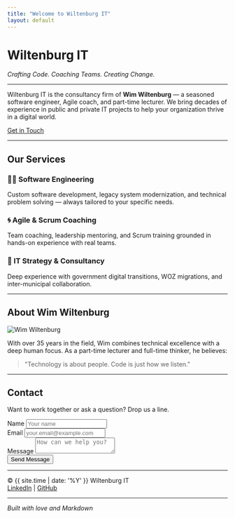 ```yaml
---
title: "Welcome to Wiltenburg IT"
layout: default
---
```


# Wiltenburg IT

*Crafting Code. Coaching Teams. Creating Change.*

---

Wiltenburg IT is the consultancy firm of **Wim Wiltenburg** — a seasoned software engineer, Agile coach, and part-time lecturer. We bring decades of experience in public and private IT projects to help your organization thrive in a digital world.

[Get in Touch](#contact)

---

## Our Services

### 🧑‍💻 Software Engineering
Custom software development, legacy system modernization, and technical problem solving — always tailored to your specific needs.

### 🌀 Agile & Scrum Coaching
Team coaching, leadership mentoring, and Scrum training grounded in hands-on experience with real teams.

### 🧭 IT Strategy & Consultancy
Deep experience with government digital transitions, WOZ migrations, and inter-municipal collaboration.

---

## About Wim Wiltenburg

![Wim Wiltenburg](https://via.placeholder.com/200 "Wim Wiltenburg")

With over 35 years in the field, Wim combines technical excellence with a deep human focus. As a part-time lecturer and full-time thinker, he believes:

> "Technology is about people. Code is just how we listen."

---

## Contact

Want to work together or ask a question? Drop us a line.

<form action="https://formspree.io/f/your-form-id" method="POST">
  <div class="form-group">
    <label for="name">Name</label>
    <input type="text" name="name" id="name" placeholder="Your name" required>
  </div>
  <div class="form-group">
    <label for="email">Email</label>
    <input type="email" name="email" id="email" placeholder="your.email@example.com" required>
  </div>
  <div class="form-group">
    <label for="message">Message</label>
    <textarea name="message" id="message" placeholder="How can we help you?" required></textarea>
  </div>
  <button type="submit">Send Message</button>
</form>

---

© {{ site.time | date: '%Y' }} Wiltenburg IT  
[LinkedIn](https://www.linkedin.com/in/wimwiltenburg) | [GitHub](https://github.com/wiltenburg)

---

*Built with love and Markdown*
